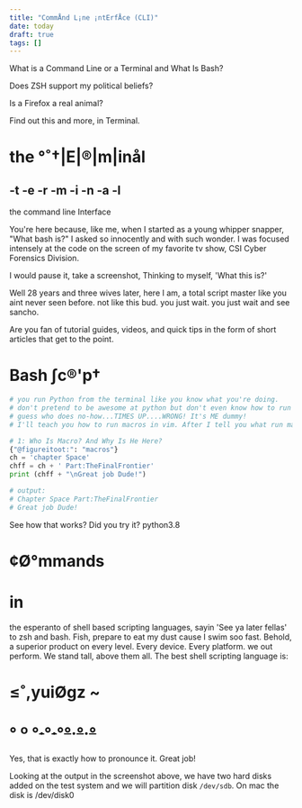 ```yaml
---
title: "CommÅnd L¡ne ¡ntErfÅce (CLI)"
date: today
draft: true
tags: []
---
```


What is a Command Line or a Terminal and What Is Bash? 

Does ZSH support my political beliefs?


Is a Firefox a real animal?


Find out this and more, in Terminal.


#  the °˚†|E|®|m|inål 
-t
-e
-r
-m
-i
-n
-a
-l
---

the command line Interface

You're here because, like me, when I started as a young whipper snapper, "What bash is?" I asked so innocently and with such wonder. I was focused intensely at the code on the screen of my favorite tv show, CSI Cyber Forensics Division. 

I would pause it, take a screenshot, Thinking to myself, 'What this is?' 

Well 28 years and three wives later, here I am, a total script master like you aint never seen before. not like this bud. you just wait. you just wait and see sancho. 

Are you fan of tutorial guides, videos, and quick tips in the form of short articles that get to the point.

# Bash ∫c®'p†

```python
# you run Python from the terminal like you know what you're doing. 
# don't pretend to be awesome at python but don't even know how to run macros in vim.
# guess who does no-how...TIMES UP....WRONG! It's ME dummy!
# I'll teach you how to run macros in vim. After I tell you what run macros in vim means. After I tell you what vim is. Then I will teach you how to change lots of things in stuff and all that in many many chapters ahead. Enjoy the journey...I know I Will!!!

# 1: Who Is Macro? And Why Is He Here?
{"@figureitoot:": "macros"}
ch = 'chapter Space' 
chff = ch + ' Part:TheFinalFrontier'
print (chff + "\nGreat job Dude!")

# output: 
# Chapter Space Part:TheFinalFrontier
# Great job Dude!
```

See how that works? Did you try it? python3.8



# ¢Ø°mmands 

# in 

the esperanto of shell based scripting languages, sayin 'See ya later fellas' to zsh and bash. Fish, prepare to eat my dust cause I swim soo fast. Behold, a superior product on every level. Every device. Every platform. we out perform. We stand tall, above them all. The best shell scripting language is:

# ≤˚,yuiØgz ~ 

# ° º °~~·~~°~~·~~°~~°~~·~~°~~·~~°~~

Yes, that is exactly how to pronounce it. Great job!








Looking at the output in the screenshot above, we have two hard disks added on the test system and we will partition disk `/dev/sdb`. On mac the disk is /dev/disk0






